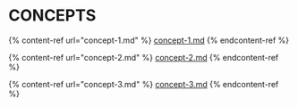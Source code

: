 # CONCEPTS

{% content-ref url="concept-1.md" %}
[concept-1.md](concept-1.md)
{% endcontent-ref %}

{% content-ref url="concept-2.md" %}
[concept-2.md](concept-2.md)
{% endcontent-ref %}

{% content-ref url="concept-3.md" %}
[concept-3.md](concept-3.md)
{% endcontent-ref %}
